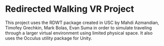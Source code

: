 <h1>Redirected Walking VR Project</h1>

This project uses the RDWT package created in USC by Mahdi Azmandian, Timofey Grechkin, Mark Bolas, Evan Suma in order to simulate traveling through a larger virtual environment using limited physical space. It also uses the Occulus utility package for Unity.
